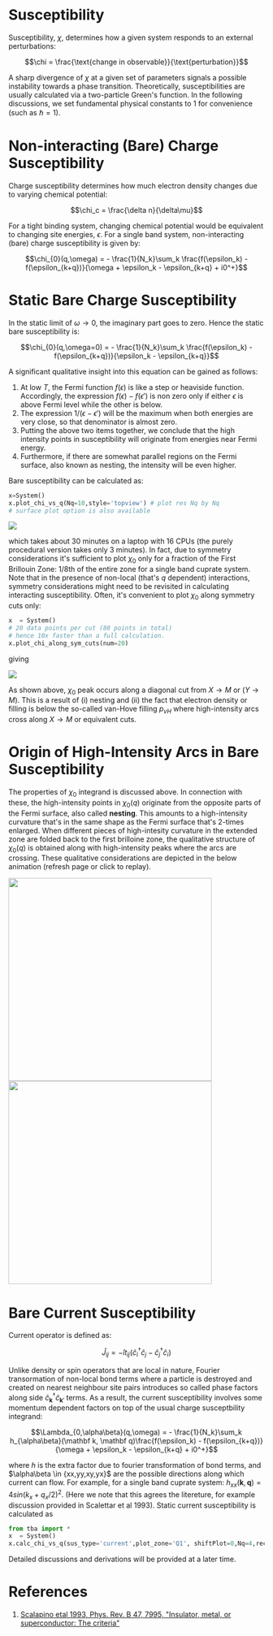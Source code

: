 # Susceptibility


Susceptibility, $\chi$, determines how a given system responds to an external perturbations:
```math
\chi = \frac{\text{change in observable}}{\text{perturbation}}
```
A sharp divergence of $\chi$ at a given set of parameters signals a possible instability towards a phase transition. Theoretically, susceptibilities are usually calculated via a two-particle Green's function. In the following discussions, we set fundamental physical constants to 1 for convenience (such as $\hbar=1$).


# Non-interacting (Bare) Charge Susceptibility

Charge susceptibility determines how much electron density changes due to varying chemical potential:
```math
\chi_c = \frac{\delta n}{\delta\mu}
```
For a tight binding system, changing chemical potential would be equivalent to changing site energies, $\epsilon$.
For a single band system, non-interacting (bare) charge susceptibility is given by:


```math
\chi_{0}(q,\omega) = - \frac{1}{N_k}\sum_k \frac{f(\epsilon_k) - f(\epsilon_{k+q})}{\omega + \epsilon_k - \epsilon_{k+q} + i0^+}
```


# Static Bare Charge Susceptibility


In the static limit of ${\omega \rightarrow 0}$, the imaginary part goes to zero. Hence the static bare susceptibility is:


```math
\chi_{0}(q,\omega=0) = - \frac{1}{N_k}\sum_k \frac{f(\epsilon_k) - f(\epsilon_{k+q})}{\epsilon_k - \epsilon_{k+q}}
```
A significant qualitative insight into this equation can be gained as follows:


1. At low $T$, the Fermi function $f(\epsilon)$ is like a step or heaviside function. Accordingly, the expression $f(\epsilon)-f(\epsilon')$ is non zero only if either $\epsilon$ is above Fermi level while the other is below.
2. The expression $1/(\epsilon-\epsilon')$ will be the maximum when both energies are very close, so that denominator is almost zero.
3. Putting the above two items together, we conclude that the high intensity points in susceptibility will originate from energies near Fermi energy.
4. Furthermore, if there are somewhat parallel regions on the Fermi surface, also known as nesting, the intensity will be even higher.


Bare susceptibility can be calculated as:
```python
x=System()
x.plot_chi_vs_q(Nq=10,style='topview') # plot res Nq by Nq
# surface plot option is also available
```
<p float='left'>
 <img src='/images/tetra/cuprate_single_band_susceptibility_fill040_64x64.png'/>
</p>


which takes about 30 minutes on a laptop with 16 CPUs (the purely procedural version takes only 3 minutes).
In fact, due to symmetry considerations it's sufficient to plot $\chi_{0}$ only for a fraction of the First Brillouin Zone: 1/8th of the entire zone for a single band cuprate system.
Note that in the presence of non-local (that's $q$ dependent) interactions, symmetry considerations might need to be revisited in calculating interacting susceptibility.
Often, it's convenient to plot $\chi_{0}$ along symmetry cuts only:


```python
x  = System()
# 20 data points per cut (80 points in total)
# hence 10x faster than a full calculation.
x.plot_chi_along_sym_cuts(num=20)
```


giving


<p float='left'>
 <img src='/images/tetra/cuprate_single_band_susceptibility_cuts.png' />
</p>

As shown above, $\chi_0$ peak occurs along a diagonal cut from $X\rightarrow M$ or ($Y\rightarrow M$). This is a result of (i) nesting and (ii) the fact that electron density or filling is below the so-called van-Hove filling $p_{vH}$ where high-intensity arcs cross along $X\rightarrow M$ or equivalent cuts.

# Origin of High-Intensity Arcs in Bare Susceptibility

The properties of $\chi_0$ integrand is discussed above.
In connection with these, the high-intensity points in $\chi_0(q)$ originate from the opposite parts of the Fermi surface, also called **nesting**.
This amounts to a high-intensity curvature that's in the same shape as the Fermi surface that's 2-times enlarged.
When different pieces of high-intesity curvature in the extended zone are folded back to the first brilloine zone, the qualitative structure of $\chi_0(q)$ is obtained along with high-intensity peaks where the arcs are crossing.
These qualitative considerations are depicted in the below animation (refresh page or click to replay).

<p float='left'>
 <img src='/images/tetra/origin_of_susceptibility_arcs.gif' width="400" />
 <img src='/images/tetra/origin_of_susceptibility_arcs_final.png' width="400" />
</p>

# Bare Current Susceptibility

Current operator is defined as:
```math
\hat J_{ij} = - \hat i t_{ij}\left (  \hat c_{i}^\dagger \hat c_{j}^{} - \hat c_{j}^\dagger \hat c_{i}^{}  \right )
```
Unlike density or spin operators that are local in nature, Fourier transormation of non-local bond terms where a particle is destroyed and created on nearest neighbour site pairs introduces so called phase factors along side $\hat c_{\mathbf k}^\dagger \hat c_{\mathbf k'}^{}$ terms.
As a result, the current susceptibility involves some momentum dependent factors on top of the usual charge susceptbility integrand:
```math
\Lambda_{0,\alpha\beta}(q,\omega) = - \frac{1}{N_k}\sum_k h_{\alpha\beta}(\mathbf k, \mathbf q)\frac{f(\epsilon_k) - f(\epsilon_{k+q})}{\omega + \epsilon_k - \epsilon_{k+q} + i0^+}
```
where $h$ is the extra factor due to fourier transformation of bond terms, and $\alpha\beta \in \{xx,yy,xy,yx}$ are the possible directions along which current can flow.
For example, for a single band cuprate system: $h_{xx}(\mathbf k, \mathbf q) = 4 sin(k_x + q_x/2)^2$. (Here we note that this agrees the litereture, for example discussion provided in Scalettar et al 1993).
Static current susceptibility is calculated as
```python
from tba import *
x  = System()
x.calc_chi_vs_q(sus_type='current',plot_zone='Q1', shiftPlot=0,Nq=4,recalc=True)
```
Detailed discussions and derivations will be provided at a later time.

# References

1. [Scalapino etal 1993, Phys. Rev. B 47, 7995, "Insulator, metal, or superconductor: The criteria"](https://journals.aps.org/prb/abstract/10.1103/PhysRevB.47.7995)
